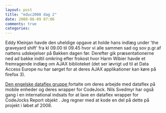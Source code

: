 ```yaml
---
layout: post
title: "educ2008 dag 2"
date: 2008-06-09 07:06
comments: true 
categories: 
---
```

Eddy Kleinjan havde den uheldige opgave at holde hans indlæg under  'the graveyard shift' fra kl 09.00 til 09.45 hvor vi alle sammen sad og sov p.gr.af nattens udskejelser på Bakken dagen før.  Derefter gik præsentationerne ned ad bakke indtil omkring efter frokost hvor Harm Wibier havde et fremragende indlæg om AJAX biblioteket  (det ser iøvrigt ud til at Data Access Europe nu har sørget for at deres AJAX applikationer kan køre på firefox 3).

<a href="http://www.vdfsig.co.uk/1seater.asp?pageid=569" title="vdf sig uk">Den engelske dataflex gruppe  </a>
fortalte om deres arbejde med dataflex på mobile enheder og deres wrapper for CodeJock. Nils Svedmyr  har også gang i en international indsats for at lave en dataflex wrapper for CodeJocks Report objekt . Jeg regner med at kode en del på dette på projekt i løbet af 2008.

